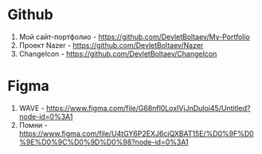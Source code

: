 # Github 

1. Мой сайт-портфолио - https://github.com/DevletBoltaev/My-Portfolio
2. Проект Nazer - https://github.com/DevletBoltaev/Nazer
3. ChangeIcon - https://github.com/DevletBoltaev/ChangeIcon

# Figma

1. WAVE - https://www.figma.com/file/G68nfl0LoxIVjJnDuIoi45/Untitled?node-id=0%3A1
2. Помни - https://www.figma.com/file/U4tGY6P2EXJ6ciQXBAT15E/%D0%9F%D0%9E%D0%9C%D0%9D%D0%98?node-id=0%3A1

